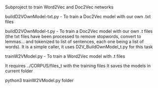 Subproject  to train Word2Vec and Doc2Vec networks

buildD2VOwnModel-txt.py - To train a Doc2Vec model with our own .txt files

buildD2VOwnModel-t.py - To train a Doc2Vec model with our own .t files (the txt files have been processed to remove stopwords, convert to lemmas... and tokenized to list of sentences, each one being a list of words). It is a simple caller, it uses D2V_BuildOwnModel_t.py for this task


trainW2VModel.py - To train a Word2Vec model with .t files

It requires ../CORPUS/files_t with the training files
It saves the models in current folder

python3 trainW2VModel.py folder
